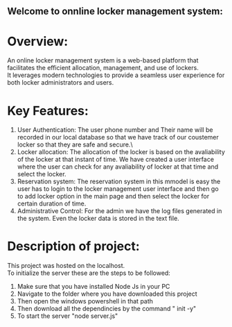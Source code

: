 ## Welcome to onnline locker management system:
# Overview:
An online locker management system is a web-based platform that facilitates the efficient allocation, management, and use of lockers.\
It leverages modern technologies to provide a seamless user experience for both locker administrators and users.
# Key Features:
1. User Authentication:
   The user phone number and Their name will be recorded in our local database so that we have track of our coustemer locker so that they are
   safe and secure.\
3. Locker allocation:
   The allocation of the locker is based on the avaliability of the locker at that instant of time. We have created a user interface where
   the user can check for any avaliability of locker at that time and select the locker.
4. Reservation system:
   The reservation system in this mmodel is easy the user has to login to the locker management user interface and then go to add locker option in
   the main page and then select the locker for certain duration of time.
5. Administrative Control:
   For the admin we have the log files generated in the system. Even the locker data is stored in the text file.
# Description of project:
This project was hosted on the localhost.\
To initialize the server these are the steps to be followed:
1. Make sure that you have installed Node Js in your PC
2. Navigate to the folder where you have downloaded this project
3. Then open the windows powershell in that path
4. Then download all the dependincies by the command " init -y"
5. To start the server "node server.js"
